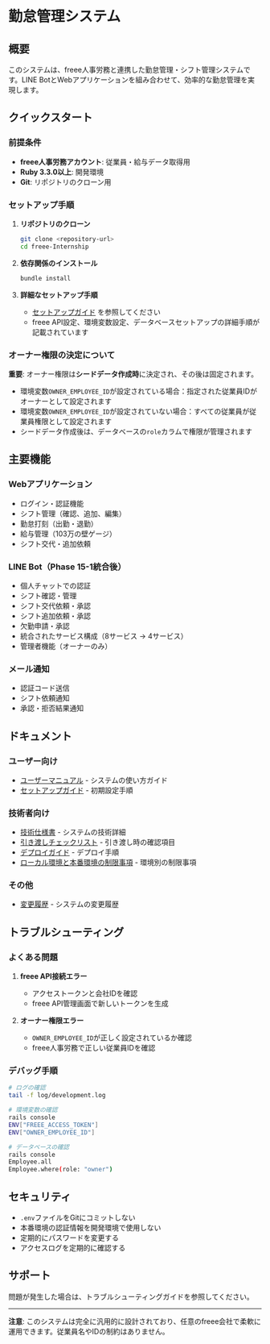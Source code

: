 # 勤怠管理システム

## 概要

このシステムは、freee人事労務と連携した勤怠管理・シフト管理システムです。LINE BotとWebアプリケーションを組み合わせて、効率的な勤怠管理を実現します。

## クイックスタート

### 前提条件
- **freee人事労務アカウント**: 従業員・給与データ取得用
- **Ruby 3.3.0以上**: 開発環境
- **Git**: リポジトリのクローン用

### セットアップ手順
1. **リポジトリのクローン**
   ```bash
   git clone <repository-url>
   cd freee-Internship
   ```

2. **依存関係のインストール**
   ```bash
   bundle install
   ```

3. **詳細なセットアップ手順**
   - [セットアップガイド](SETUP_GUIDE.md) を参照してください
   - freee API設定、環境変数設定、データベースセットアップの詳細手順が記載されています

### オーナー権限の決定について
**重要**: オーナー権限は**シードデータ作成時**に決定され、その後は固定されます。

- 環境変数`OWNER_EMPLOYEE_ID`が設定されている場合：指定された従業員IDがオーナーとして設定されます
- 環境変数`OWNER_EMPLOYEE_ID`が設定されていない場合：すべての従業員が従業員権限として設定されます
- シードデータ作成後は、データベースの`role`カラムで権限が管理されます

## 主要機能

### Webアプリケーション
- ログイン・認証機能
- シフト管理（確認、追加、編集）
- 勤怠打刻（出勤・退勤）
- 給与管理（103万の壁ゲージ）
- シフト交代・追加依頼

### LINE Bot（Phase 15-1統合後）
- 個人チャットでの認証
- シフト確認・管理
- シフト交代依頼・承認
- シフト追加依頼・承認
- 欠勤申請・承認
- 統合されたサービス構成（8サービス → 4サービス）
- 管理者機能（オーナーのみ）

### メール通知
- 認証コード送信
- シフト依頼通知
- 承認・拒否結果通知

## ドキュメント

### ユーザー向け
- [ユーザーマニュアル](USER_MANUAL.md) - システムの使い方ガイド
- [セットアップガイド](SETUP_GUIDE.md) - 初期設定手順

### 技術者向け
- [技術仕様書](TECHNICAL_SPECIFICATIONS.md) - システムの技術詳細
- [引き渡しチェックリスト](HANDOVER_CHECKLIST.md) - 引き渡し時の確認項目
- [デプロイガイド](DEPLOYMENT_GUIDE.md) - デプロイ手順
- [ローカル環境と本番環境の制限事項](LOCAL_VS_PRODUCTION_LIMITATIONS.md) - 環境別の制限事項

### その他
- [変更履歴](CHANGELOG.md) - システムの変更履歴

## トラブルシューティング

### よくある問題

1. **freee API接続エラー**
   - アクセストークンと会社IDを確認
   - freee API管理画面で新しいトークンを生成

2. **オーナー権限エラー**
   - `OWNER_EMPLOYEE_ID`が正しく設定されているか確認
   - freee人事労務で正しい従業員IDを確認

### デバッグ手順

```bash
# ログの確認
tail -f log/development.log

# 環境変数の確認
rails console
ENV["FREEE_ACCESS_TOKEN"]
ENV["OWNER_EMPLOYEE_ID"]

# データベースの確認
rails console
Employee.all
Employee.where(role: "owner")
```

## セキュリティ

- `.env`ファイルをGitにコミットしない
- 本番環境の認証情報を開発環境で使用しない
- 定期的にパスワードを変更する
- アクセスログを定期的に確認する

## サポート

問題が発生した場合は、トラブルシューティングガイドを参照してください。

---

**注意**: このシステムは完全に汎用的に設計されており、任意のfreee会社で柔軟に運用できます。従業員名やIDの制約はありません。
